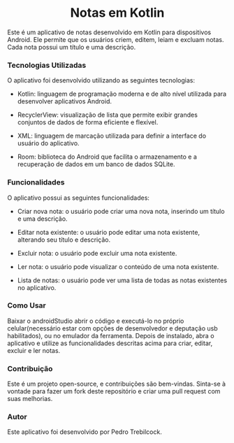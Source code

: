 <h1 align="center">Notas em Kotlin</h1>
Este é um aplicativo de notas desenvolvido em Kotlin para dispositivos Android. Ele permite que os usuários criem, editem, leiam e excluam notas. Cada nota possui um título e uma descrição.

<h3>Tecnologias Utilizadas</h3>

O aplicativo foi desenvolvido utilizando as seguintes tecnologias:

  - Kotlin: linguagem de programação moderna e de alto nível utilizada para desenvolver aplicativos Android.

  - RecyclerView: visualização de lista que permite exibir grandes conjuntos de dados de forma eficiente e flexível.

  - XML: linguagem de marcação utilizada para definir a interface do usuário do aplicativo.

  - Room: biblioteca do Android que facilita o armazenamento e a recuperação de dados em um banco de dados SQLite.

<h3>Funcionalidades</h3>

O aplicativo possui as seguintes funcionalidades:

- Criar nova nota: o usuário pode criar uma nova nota, inserindo um título e uma descrição.

- Editar nota existente: o usuário pode editar uma nota existente, alterando seu título e descrição.

- Excluir nota: o usuário pode excluir uma nota existente.

- Ler nota: o usuário pode visualizar o conteúdo de uma nota existente.

- Lista de notas: o usuário pode ver uma lista de todas as notas existentes no aplicativo.

<h3>Como Usar</h3>
Baixar o androidStudio abrir o código e executá-lo no próprio celular(necessário estar com opções de desenvolvedor e deputação usb habilitados), ou no emulador da ferramenta.
Depois de instalado, abra o aplicativo e utilize as funcionalidades descritas acima para criar, editar, excluir e ler notas.

<h3>Contribuição</h3>
Este é um projeto open-source, e contribuições são bem-vindas. Sinta-se à vontade para fazer um fork deste repositório e criar uma pull request com suas melhorias.

<h3>Autor</h3>
Este aplicativo foi desenvolvido por Pedro Trebilcock.

